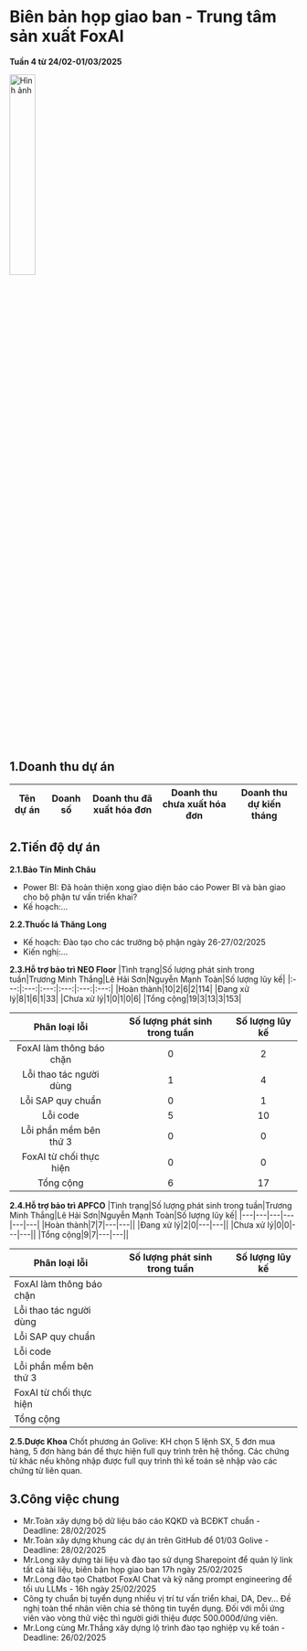 # Biên bản họp giao ban - Trung tâm sản xuất FoxAI
**Tuần 4 từ 24/02-01/03/2025**

<img src="https://fox.ai.vn/wp-content/uploads/2024/07/Logo_Original-1.png" alt="Hình ảnh" width="30%" />

## 1.Doanh thu dự án

|Tên dự án|Doanh số|Doanh thu đã xuất hóa đơn|Doanh thu chưa xuất hóa đơn|Doanh thu dự kiến tháng|
|---|---|---|---|---|

## 2.Tiến độ dự án
**2.1.Bảo Tín Minh Châu**
- Power BI: Đã hoàn thiện xong giao diện báo cáo Power BI và bàn giao cho bộ phận tư vấn triển khai?
- Kế hoạch:...

**2.2.Thuốc lá Thăng Long**
- Kế hoạch: Đào tạo cho các trưởng bộ phận ngày 26-27/02/2025
- Kiến nghị:...

**2.3.Hỗ trợ bảo trì NEO Floor**
|Tình trạng|Số lượng phát sinh trong tuần|Trương Minh Thắng|Lê Hải Sơn|Nguyễn Mạnh Toàn|Số lượng lũy kế|
|:---:|:---:|:---:|:---:|:---:|:---:|
|Hoàn thành|10|2|6|2|114|
|Đang xử lý|8|1|6|1|33|
|Chưa xử lý|1|0|1|0|6|
|Tổng cộng|19|3|13|3|153|

|Phân loại lỗi|Số lượng phát sinh trong tuần|Số lượng lũy kế|
|:---:|:---:|:---:|
|FoxAI làm thông báo chặn|0|2|
|Lỗi thao tác người dùng|1|4|
|Lỗi SAP quy chuẩn|0|1|
|Lỗi code|5|10|
|Lỗi phần mềm bên thứ 3|0|0|
|FoxAI từ chối thực hiện|0|0|
|Tổng cộng|6|17|

**2.4.Hỗ trợ bảo trì APFCO**
|Tình trạng|Số lượng phát sinh trong tuần|Trương Minh Thắng|Lê Hải Sơn|Nguyễn Mạnh Toàn|Số lượng lũy kế|
|---|---|---|---|---|---|
|Hoàn thành|7|7|---|---||
|Đang xử lý|2|0|---|---||
|Chưa xử lý|0|0|---|---||
|Tổng cộng|9|7|---|---||

|Phân loại lỗi|Số lượng phát sinh trong tuần|Số lượng lũy kế|
|---|---|---|
|FoxAI làm thông báo chặn|||
|Lỗi thao tác người dùng|||
|Lỗi SAP quy chuẩn|||
|Lỗi code|||
|Lỗi phần mềm bên thứ 3|||
|FoxAI từ chối thực hiện|||
|Tổng cộng|||

**2.5.Dược Khoa**
Chốt phương án Golive: KH chọn 5 lệnh SX, 5 đơn mua hàng, 5 đơn hàng bán để thực hiện full quy trình trên hệ thống. Các chứng từ khác nếu không nhập được full quy trình thì kế toán sẽ nhập vào các chứng từ liên quan.

## 3.Công việc chung
- Mr.Toàn xây dựng bộ dữ liệu báo cáo KQKD và BCĐKT chuẩn - Deadline: 28/02/2025
- Mr.Toàn xây dựng khung các dự án trên GitHub để 01/03 Golive - Deadline: 28/02/2025
- Mr.Long xây dựng tài liệu và đào tạo sử dụng Sharepoint để quản lý link tất cả tài liệu, biên bản họp giao ban 17h ngày 25/02/2025
- Mr.Long đào tạo Chatbot FoxAI Chat và kỹ năng prompt engineering để tối ưu LLMs - 16h ngày 25/02/2025
- Công ty chuẩn bị tuyển dụng nhiều vị trí tư vấn triển khai, DA, Dev... Đề nghị toàn thể nhân viên chia sẻ thông tin tuyển dụng. Đối với mỗi ứng viên vào vòng thử việc thì người giới thiệu được 500.000đ/ứng viên.
- Mr.Long cùng Mr.Thắng xây dựng lộ trình đào tạo nghiệp vụ kế toán - Deadline: 26/02/2025
